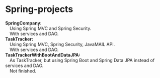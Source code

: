 # Spring-projects
<b>SpringCompany:</b></br>
&emsp;Using Spring MVC and Spring Security.</br>
&emsp;With services and DAO.</br>
<b>TaskTracker:</b></br>
&emsp;Using Spring MVC, Spring Security, JavaMAIL API.</br>
&emsp;With services and DAO.</br>
<b>TaskTrackerWithBootAndDataJPA:</b></br>
&emsp;As TaskTracker, but using Spring Boot and Spring Data JPA instead of services and DAO.</br>
&emsp;Not finished.</br>
